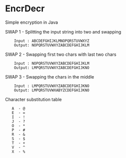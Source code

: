 EncrDecr
========

Simple encryption in Java

SWAP 1 - Splitting the input string into two and swapping

        Input : ABCDEFGHIJKLMNOPQRSTUVWXYZ
        Output: NOPQRSTUVWXYZABCDEFGHIJKLM

SWAP 2 - Swapping first two chars with last two chars

        Input : NOPQRSTUVWXYZABCDEFGHIJKLM
        Output: LMPQRSTUVWXYZABCDEFGHIJKNO

SWAP 3 - Swapping the chars in the middle

        Input : LMPQRSTUVWXYZABCDEFGHIJKNO
        Output: LMPQRSTUVWXABYZCDEFGHIJKNO

Character substitution table
 
       A  - @
       E  - =
       I  - !
       J  - ?
       O  - *
       P  - #
       R  - &
       S  - $
       T  - +
       V  - ^
       X  - %

